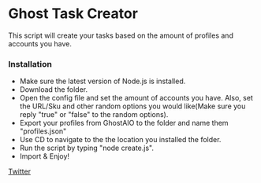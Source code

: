 # Ghost Task Creator

This script will create your tasks based on the amount of profiles and accounts you have.


### Installation
- Make sure the latest version of Node.js is installed.
- Download the folder.
- Open the config file and set the amount of accounts you have. Also, set the URL/Sku and other random options you would like(Make sure you reply "true" or "false" to the random options).
- Export your profiles from GhostAIO to the folder and name them "profiles.json"
- Use CD to navigate to the the location you installed the folder.
- Run the script by typing "node create.js".
- Import & Enjoy!




[Twitter](https://www.twitter.com/cody_ncc)
